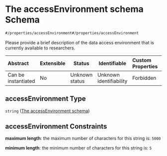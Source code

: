 # The accessEnvironment schema Schema

```txt
#/properties/accessEnvironment#/properties/accessEnvironment
```

Please provide a brief description of the data access environment that is currently available to researchers.


| Abstract            | Extensible | Status         | Identifiable            | Custom Properties | Additional Properties | Access Restrictions | Defined In                                                                                         |
| :------------------ | ---------- | -------------- | ----------------------- | :---------------- | --------------------- | ------------------- | -------------------------------------------------------------------------------------------------- |
| Can be instantiated | No         | Unknown status | Unknown identifiability | Forbidden         | Allowed               | none                | [dataset.schema.json\*](../../../schema/dataset/latest/dataset.schema.json "open original schema") |

## accessEnvironment Type

`string` ([The accessEnvironment schema](dataset-properties-the-accessenvironment-schema.md))

## accessEnvironment Constraints

**maximum length**: the maximum number of characters for this string is: `5000`

**minimum length**: the minimum number of characters for this string is: `5`
